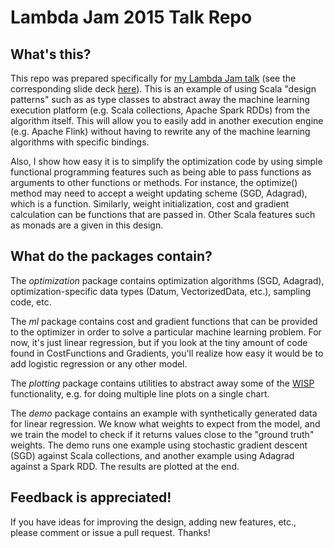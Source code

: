 **Lambda Jam 2015 Talk Repo**
=====================================

**What's this?**
-------------------

This repo was prepared specifically for [my Lambda Jam talk](https://a.confui.com/-2qxYB1n4) (see the corresponding slide deck [here](https://docs.google.com/presentation/d/1VgtlpOQIdeoTmBLRXzKCbIpUH87vAZ9IESNyZbCh1W0/edit?usp=sharing)). This is an example of using Scala "design patterns" such as as type classes to abstract away the machine learning execution platform (e.g. Scala collections, Apache Spark RDDs) from the algorithm itself. This will allow you to easily add in another execution engine (e.g. Apache Flink) without having to rewrite any of the machine learning algorithms with specific bindings.

 Also, I show how easy it is to simplify the optimization code by using simple functional programming features such as being able to pass functions as arguments to other functions or methods. For instance, the optimize() method may need to accept a weight updating scheme (SGD, Adagrad), which is a function. Similarly, weight initialization, cost and gradient calculation can be functions that are passed in. Other Scala features such as monads are a given in this design.
 
**What do the packages contain?**
-----------------------------------------

The _optimization_ package contains optimization algorithms (SGD, Adagrad), optimization-specific data types (Datum, VectorizedData, etc.), sampling code, etc.

The _ml_ package contains cost and gradient functions that can be provided to the optimizer in order to solve a particular machine learning problem. For now, it's just linear regression, but if you look at the tiny amount of code found in CostFunctions and Gradients, you'll realize how easy it would be to add logistic regression or any other model.

The _plotting_ package contains utilities to abstract away some of the [WISP](https://github.com/quantifind/wisp) functionality, e.g. for doing multiple line plots on a single chart.

The _demo_ package contains an example with synthetically generated data for linear regression. We know what weights to expect from the model, and we train the model to check if it returns values close to the "ground truth" weights. The demo runs one example using stochastic gradient descent (SGD) against Scala collections, and another example using Adagrad against a Spark RDD. The results are plotted at the end.

**Feedback is appreciated!**
---------------------------------

If you have ideas for improving the design, adding new features, etc., please comment or issue a pull request. Thanks!
